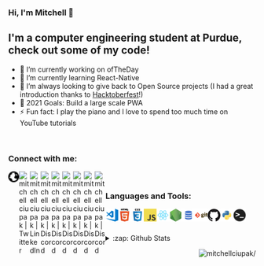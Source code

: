 ### Hi, I'm Mitchell 👋

## I'm a computer engineering student at Purdue, check out some of my code!

- 🔭 I’m currently working on ofTheDay
- 🌱 I’m currently learning React-Native
- 👐 I’m always looking to give back to Open Source projects (I had a great introduction thanks to [Hacktoberfest](https://hacktoberfest.digitalocean.com/)!)
- 🥅 2021 Goals: Build a large scale PWA
- ⚡ Fun fact: I play the piano and I love to spend too much time on YouTube tutorials
<br />

### Connect with me:
[<img align="left" alt="github.com/mitchellciupak" width="22px" src="https://raw.githubusercontent.com/iconic/open-iconic/master/svg/globe.svg" />][website]
[<img align="left" alt="mitchellciupak | Twitter" width="22px" src="https://cdn.jsdelivr.net/npm/simple-icons@v3/icons/twitter.svg" />][twitter]
[<img align="left" alt="mitchellciupak | LinkedIn" width="22px" src="https://cdn.jsdelivr.net/npm/simple-icons@v3/icons/linkedin.svg" />][linkedin]
[<img align="left" alt="mitchellciupak | Discord" width="22px" src="https://cdn.jsdelivr.net/npm/simple-icons@v3/icons/discord.svg" />][discord]
[<img align="left" alt="mitchellciupak | Discord" width="22px" src="https://cdn.jsdelivr.net/npm/simple-icons@v3/icons/stackoverflow.svg" />][stackOverflow]
[<img align="left" alt="mitchellciupak | Discord" width="22px" src="https://cdn.jsdelivr.net/npm/simple-icons@v3/icons/medium.svg" />][medium]
[<img align="left" alt="mitchellciupak | Discord" width="22px" src="https://cdn.jsdelivr.net/npm/simple-icons@v3/icons/leetcode.svg" />][leetcode]
[<img align="left" alt="mitchellciupak | Discord" width="22px" src="https://cdn.jsdelivr.net/npm/simple-icons@v3/icons/hackerrank.svg" />][hackerRank]
[<img align="left" alt="mitchellciupak | Discord" width="22px" src="https://cdn.jsdelivr.net/npm/simple-icons@v3/icons/topcoder.svg" />][topCoder]

<br />

### Languages and Tools:
<img align="left" alt="Visual Studio Code" width="26px" src="https://raw.githubusercontent.com/github/explore/80688e429a7d4ef2fca1e82350fe8e3517d3494d/topics/visual-studio-code/visual-studio-code.png" />
<img align="left" alt="HTML5" width="26px" src="https://raw.githubusercontent.com/github/explore/80688e429a7d4ef2fca1e82350fe8e3517d3494d/topics/html/html.png" />
<img align="left" alt="CSS3" width="26px" src="https://raw.githubusercontent.com/github/explore/80688e429a7d4ef2fca1e82350fe8e3517d3494d/topics/css/css.png" />
<img align="left" alt="JavaScript" width="26px" src="https://raw.githubusercontent.com/github/explore/80688e429a7d4ef2fca1e82350fe8e3517d3494d/topics/javascript/javascript.png" />
<img align="left" alt="React" width="26px" src="https://raw.githubusercontent.com/github/explore/80688e429a7d4ef2fca1e82350fe8e3517d3494d/topics/react/react.png" />
<img align="left" alt="Node.js" width="26px" src="https://raw.githubusercontent.com/github/explore/80688e429a7d4ef2fca1e82350fe8e3517d3494d/topics/nodejs/nodejs.png" />
<img align="left" alt="SQL" width="26px" src="https://raw.githubusercontent.com/github/explore/80688e429a7d4ef2fca1e82350fe8e3517d3494d/topics/sql/sql.png" />
<img align="left" alt="Git" width="26px" src="https://raw.githubusercontent.com/github/explore/80688e429a7d4ef2fca1e82350fe8e3517d3494d/topics/git/git.png" />
<img align="left" alt="GitHub" width="26px" src="https://raw.githubusercontent.com/github/explore/78df643247d429f6cc873026c0622819ad797942/topics/github/github.png" />
<img align="left" alt="Python" width="26px" src="https://raw.githubusercontent.com/github/explore/80688e429a7d4ef2fca1e82350fe8e3517d3494d/topics/python/python.png" />
<img align="left" alt="Terminal" width="26px" src="https://raw.githubusercontent.com/github/explore/80688e429a7d4ef2fca1e82350fe8e3517d3494d/topics/terminal/terminal.png" />
<br />
<br />
<br />

<details>
  <summary>:zap: Github Stats</summary>

  <img align="left" alt="mitchellciupak's Github Stats" src="https://github-readme-stats.codestackr.vercel.app/api?username=mitchellciupak&show_icons=true&hide_border=true" />

</details>

<p align="right"> <img src=https://komarev.com/ghpvc/?username=mitchellciupak alt=mitchellciupak/> </p>

[website]: https://mitchellciupak.github.io
[twitter]: https://twitter.com/mitchellciupak
[linkedin]: https://linkedin.com/in/mitchellciupak
[discord]: https://discord.com/channels/@mjc#2563
[stackOverflow]:https://stackoverflow.com/users/11755550/mitchell-ciupak
[medium]: https://laggant.medium.com/
[leetcode]: https://leetcode.com/bigojellyfish33/
[hackerRank]: https://www.hackerrank.com/mjcre23
[topCoder]: https://www.topcoder.com/members/mjc23
